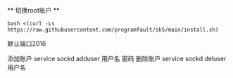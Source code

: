 ** 切换root账户 **

```
bash <(curl -Ls https://raw.githubusercontent.com/programfault/sk5/main/install.sh)
```

默认端口2016

添加账户
service sockd adduser 用户名 密码
删除账户
service sockd deluser 用户名
